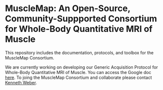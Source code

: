 # MuscleMap: An Open-Source, Community-Suppported Consortium for Whole-Body Quantitative MRI of Muscle

This repository includes the documentation, protocols, and toolbox for the MuscleMap Consortium.

We are currently working on developing our Generic Acquisition Protocol for Whole-Body Quantitative MRI of Muscle. You can access the Google doc [here](https://docs.google.com/document/d/1q7AAnPEr7Rj5gb9d_mLrRnAiav1f32J-RPswvOPk5xE/edit?usp=sharing). To joing the MuscleMap Consortium and collaborate please contact [Kenneth Weber](mailto:kenweber@stanford.edu).
